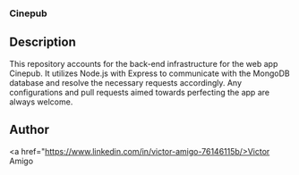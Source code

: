 ### Cinepub 

## Description

This repository accounts for the back-end infrastructure for the web app Cinepub. It utilizes Node.js with Express to communicate with the MongoDB database and resolve the necessary requests accordingly. Any configurations and pull requests aimed towards perfecting the app are always welcome. 

## Author

<a href="https://www.linkedin.com/in/victor-amigo-76146115b/>Victor Amigo</a>
